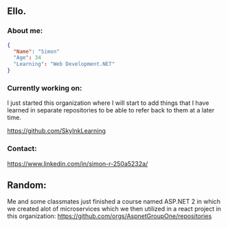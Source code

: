 ## Ello. 



### About me:
```json
{
  "Name": "Simon"
  "Age": 34
  "Learning": "Web Development.NET"
}
```

### Currently working on:

I just started this organization where I will start to add things that I have learned in separate repositories to be able to refer back to them at a later time.

https://github.com/SkyInkLearning

### Contact: 

https://www.linkedin.com/in/simon-r-250a5232a/

## Random: 

Me and some classmates just finished a course named ASP.NET 2 in which we created alot of microservices which we then utilized in a react project in this organization: https://github.com/orgs/AspnetGroupOne/repositories
